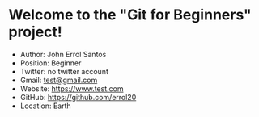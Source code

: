 # Welcome to the "Git for Beginners" project!

* Author: John Errol Santos
* Position: Beginner
* Twitter: no twitter account
* Gmail: test@gmail.com
* Website: https://www.test.com
* GitHub: https://github.com/errol20
* Location: Earth